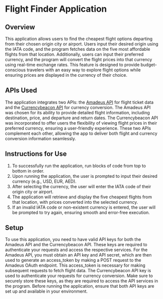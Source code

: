 # Flight Finder Application

## Overview
This application allows users to find the cheapest flight options departing from their chosen origin city or airport. Users input their desired origin using the IATA code, and the program fetches data on the five most affordable flights from that location. Additionally, users can input their preferred currency, and the program will convert the flight prices into that currency using real-time exchange rates. This feature is designed to provide budget-conscious travelers with an easy way to explore flight options while ensuring prices are displayed in the currency of their choice.

## APIs Used
The application integrates two APIs: the [Amadeus API](https://developers.amadeus.com/) for flight ticket data and the [Currencybeacon API](https://currencybeacon.com/) for currency conversion. The Amadeus API was chosen for its ability to provide detailed flight information, including destination, price, and departure and return dates. The Currencybeacon API was incorporated to offer users the flexibility of viewing flight prices in their preferred currency, ensuring a user-friendly experience. These two APIs complement each other, allowing the app to deliver both flight and currency conversion information seamlessly.

## Instructions for Use
1. To successfully run the application, run blocks of code from top to bottom in order. 
2. Upon running the application, the user is prompted to input their desired currency (e.g., USD, EUR, AED).
3. After selecting the currency, the user will enter the IATA code of their origin city or airport.
4. The application will retrieve and display the five cheapest flights from that location, with prices converted into the selected currency.
5. If an invalid IATA code or non-existent currency is entered, the user will be prompted to try again, ensuring smooth and error-free execution.

## Setup
To use this application, you need to have valid API keys for both the Amadeus API and the Currencybeacon API. These keys are required to authenticate your requests and access the respective services. For the Amadeus API, you must obtain an API key and API secret, which are then used to generate an access_token by making a POST request to the Amadeus OAuth endpoint. This access_token is necessary for making subsequent requests to fetch flight data. 
 The Currencybeacon API key is used to authenticate your requests for currency conversion. Make sure to securely store these keys, as they are required to access the API services in the program. Before running the application, ensure that both API keys are set up and available in your environment.
